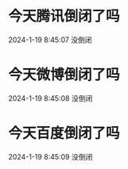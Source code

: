 # 今天腾讯倒闭了吗

2024-1-19 8:45:07 没倒闭

# 今天微博倒闭了吗

2024-1-19 8:45:08 没倒闭

# 今天百度倒闭了吗

2024-1-19 8:45:09 没倒闭

